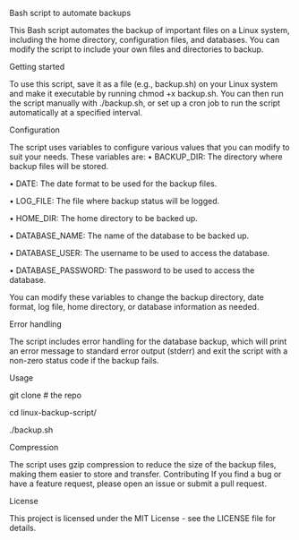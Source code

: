 Bash script to automate backups

This Bash script automates the backup of important files on a Linux system, including the home directory, configuration files, and databases. You can modify the script to include your own files and directories to backup.

Getting started

To use this script, save it as a file (e.g., backup.sh) on your Linux system and make it executable by running chmod +x backup.sh. You can then run the script manually with ./backup.sh, or set up a cron job to run the script automatically at a specified interval.

Configuration

The script uses variables to configure various values that you can modify to suit your needs. These variables are:
•	BACKUP_DIR: The directory where backup files will be stored.

•	DATE: The date format to be used for the backup files.

•	LOG_FILE: The file where backup status will be logged.

•	HOME_DIR: The home directory to be backed up.

•	DATABASE_NAME: The name of the database to be backed up.

•	DATABASE_USER: The username to be used to access the database.

•	DATABASE_PASSWORD: The password to be used to access the database.

You can modify these variables to change the backup directory, date format, log file, home directory, or database information as needed.

Error handling

The script includes error handling for the database backup, which will print an error message to standard error output (stderr) and exit the script with a non-zero status code if the backup fails.

Usage 

git clone   # the repo 

cd linux-backup-script/

./backup.sh

Compression

The script uses gzip compression to reduce the size of the backup files, making them easier to store and transfer.
Contributing
If you find a bug or have a feature request, please open an issue or submit a pull request.

License

This project is licensed under the MIT License - see the LICENSE file for details.


